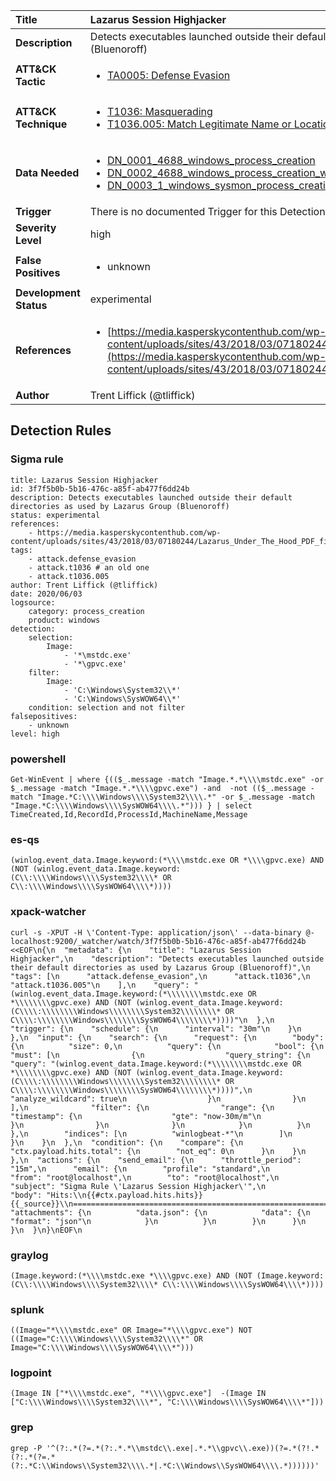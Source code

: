 | Title                    | Lazarus Session Highjacker       |
|:-------------------------|:------------------|
| **Description**          | Detects executables launched outside their default directories as used by Lazarus Group (Bluenoroff) |
| **ATT&amp;CK Tactic**    |  <ul><li>[TA0005: Defense Evasion](https://attack.mitre.org/tactics/TA0005)</li></ul>  |
| **ATT&amp;CK Technique** | <ul><li>[T1036: Masquerading](https://attack.mitre.org/techniques/T1036)</li><li>[T1036.005: Match Legitimate Name or Location](https://attack.mitre.org/techniques/T1036.005)</li></ul>  |
| **Data Needed**          | <ul><li>[DN_0001_4688_windows_process_creation](../Data_Needed/DN_0001_4688_windows_process_creation.md)</li><li>[DN_0002_4688_windows_process_creation_with_commandline](../Data_Needed/DN_0002_4688_windows_process_creation_with_commandline.md)</li><li>[DN_0003_1_windows_sysmon_process_creation](../Data_Needed/DN_0003_1_windows_sysmon_process_creation.md)</li></ul>  |
| **Trigger**              |  There is no documented Trigger for this Detection Rule yet  |
| **Severity Level**       | high |
| **False Positives**      | <ul><li>unknown</li></ul>  |
| **Development Status**   | experimental |
| **References**           | <ul><li>[https://media.kasperskycontenthub.com/wp-content/uploads/sites/43/2018/03/07180244/Lazarus_Under_The_Hood_PDF_final.pdf](https://media.kasperskycontenthub.com/wp-content/uploads/sites/43/2018/03/07180244/Lazarus_Under_The_Hood_PDF_final.pdf)</li></ul>  |
| **Author**               | Trent Liffick (@tliffick) |


## Detection Rules

### Sigma rule

```
title: Lazarus Session Highjacker
id: 3f7f5b0b-5b16-476c-a85f-ab477f6dd24b
description: Detects executables launched outside their default directories as used by Lazarus Group (Bluenoroff)
status: experimental
references:
    - https://media.kasperskycontenthub.com/wp-content/uploads/sites/43/2018/03/07180244/Lazarus_Under_The_Hood_PDF_final.pdf
tags:
    - attack.defense_evasion
    - attack.t1036 # an old one
    - attack.t1036.005
author: Trent Liffick (@tliffick)
date: 2020/06/03
logsource:
    category: process_creation
    product: windows
detection:
    selection:
        Image: 
            - '*\mstdc.exe'
            - '*\gpvc.exe'
    filter:
        Image:
            - 'C:\Windows\System32\\*'
            - 'C:\Windows\SysWOW64\\*'
    condition: selection and not filter
falsepositives:
    - unknown
level: high

```





### powershell
    
```
Get-WinEvent | where {(($_.message -match "Image.*.*\\\\mstdc.exe" -or $_.message -match "Image.*.*\\\\gpvc.exe") -and  -not (($_.message -match "Image.*C:\\\\Windows\\\\System32\\\\.*" -or $_.message -match "Image.*C:\\\\Windows\\\\SysWOW64\\\\.*"))) } | select TimeCreated,Id,RecordId,ProcessId,MachineName,Message
```


### es-qs
    
```
(winlog.event_data.Image.keyword:(*\\\\mstdc.exe OR *\\\\gpvc.exe) AND (NOT (winlog.event_data.Image.keyword:(C\\:\\\\Windows\\\\System32\\\\* OR C\\:\\\\Windows\\\\SysWOW64\\\\*))))
```


### xpack-watcher
    
```
curl -s -XPUT -H \'Content-Type: application/json\' --data-binary @- localhost:9200/_watcher/watch/3f7f5b0b-5b16-476c-a85f-ab477f6dd24b <<EOF\n{\n  "metadata": {\n    "title": "Lazarus Session Highjacker",\n    "description": "Detects executables launched outside their default directories as used by Lazarus Group (Bluenoroff)",\n    "tags": [\n      "attack.defense_evasion",\n      "attack.t1036",\n      "attack.t1036.005"\n    ],\n    "query": "(winlog.event_data.Image.keyword:(*\\\\\\\\mstdc.exe OR *\\\\\\\\gpvc.exe) AND (NOT (winlog.event_data.Image.keyword:(C\\\\:\\\\\\\\Windows\\\\\\\\System32\\\\\\\\* OR C\\\\:\\\\\\\\Windows\\\\\\\\SysWOW64\\\\\\\\*))))"\n  },\n  "trigger": {\n    "schedule": {\n      "interval": "30m"\n    }\n  },\n  "input": {\n    "search": {\n      "request": {\n        "body": {\n          "size": 0,\n          "query": {\n            "bool": {\n              "must": [\n                {\n                  "query_string": {\n                    "query": "(winlog.event_data.Image.keyword:(*\\\\\\\\mstdc.exe OR *\\\\\\\\gpvc.exe) AND (NOT (winlog.event_data.Image.keyword:(C\\\\:\\\\\\\\Windows\\\\\\\\System32\\\\\\\\* OR C\\\\:\\\\\\\\Windows\\\\\\\\SysWOW64\\\\\\\\*))))",\n                    "analyze_wildcard": true\n                  }\n                }\n              ],\n              "filter": {\n                "range": {\n                  "timestamp": {\n                    "gte": "now-30m/m"\n                  }\n                }\n              }\n            }\n          }\n        },\n        "indices": [\n          "winlogbeat-*"\n        ]\n      }\n    }\n  },\n  "condition": {\n    "compare": {\n      "ctx.payload.hits.total": {\n        "not_eq": 0\n      }\n    }\n  },\n  "actions": {\n    "send_email": {\n      "throttle_period": "15m",\n      "email": {\n        "profile": "standard",\n        "from": "root@localhost",\n        "to": "root@localhost",\n        "subject": "Sigma Rule \'Lazarus Session Highjacker\'",\n        "body": "Hits:\\n{{#ctx.payload.hits.hits}}{{_source}}\\n================================================================================\\n{{/ctx.payload.hits.hits}}",\n        "attachments": {\n          "data.json": {\n            "data": {\n              "format": "json"\n            }\n          }\n        }\n      }\n    }\n  }\n}\nEOF\n
```


### graylog
    
```
(Image.keyword:(*\\\\mstdc.exe *\\\\gpvc.exe) AND (NOT (Image.keyword:(C\\:\\\\Windows\\\\System32\\\\* C\\:\\\\Windows\\\\SysWOW64\\\\*))))
```


### splunk
    
```
((Image="*\\\\mstdc.exe" OR Image="*\\\\gpvc.exe") NOT ((Image="C:\\\\Windows\\\\System32\\\\*" OR Image="C:\\\\Windows\\\\SysWOW64\\\\*")))
```


### logpoint
    
```
(Image IN ["*\\\\mstdc.exe", "*\\\\gpvc.exe"]  -(Image IN ["C:\\\\Windows\\\\System32\\\\*", "C:\\\\Windows\\\\SysWOW64\\\\*"]))
```


### grep
    
```
grep -P '^(?:.*(?=.*(?:.*.*\\mstdc\\.exe|.*.*\\gpvc\\.exe))(?=.*(?!.*(?:.*(?=.*(?:.*C:\\Windows\\System32\\\\.*|.*C:\\Windows\\SysWOW64\\\\.*))))))'
```



